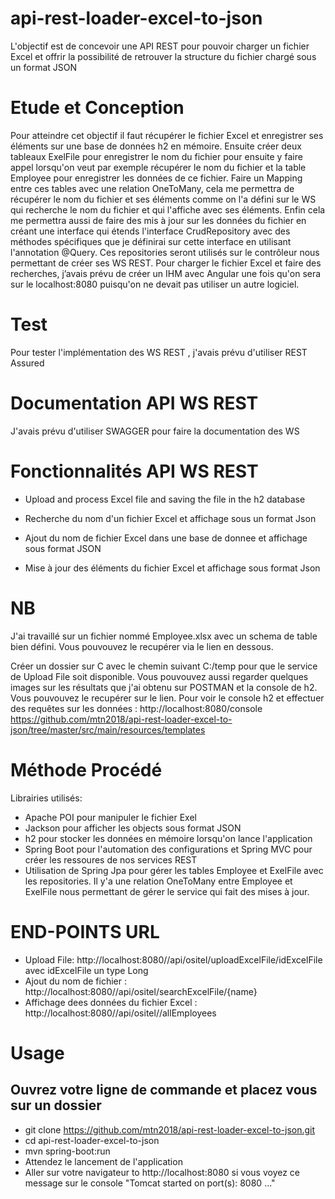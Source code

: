# api-rest-loader-excel-to-json

L'objectif  est de concevoir une API REST pour pouvoir charger un fichier Excel et 
offrir la possibilité de retrouver la structure du fichier chargé sous un format JSON

# Etude et Conception

Pour atteindre cet objectif il faut récupérer le fichier Excel et enregistrer ses éléments sur une base de données h2 en mémoire.
Ensuite créer deux tableaux ExelFile pour enregistrer le nom du fichier pour ensuite y faire appel lorsqu'on veut par exemple récupérer le nom du fichier et la table Employee pour enregistrer les données de ce fichier.
Faire un Mapping entre ces tables avec une relation OneToMany, cela me permettra de récupérer le nom du fichier et ses éléments comme on l'a défini sur le WS qui recherche le nom du fichier et qui l'affiche avec ses éléments.
Enfin cela me permettra aussi de faire des mis à jour sur les données du fichier en créant une interface qui étends   l'interface CrudRepository avec des méthodes spécifiques que je définirai sur cette interface en utilisant l'annotation @Query.
Ces repositories seront utilisés sur le contrôleur nous permettant de créer ses WS REST.
Pour charger le fichier Excel et faire des recherches, j’avais prévu de créer un IHM avec Angular une fois qu'on sera sur le localhost:8080 puisqu'on ne devait pas utiliser un autre logiciel.


# Test

Pour tester l'implémentation des WS REST , j'avais prévu d'utiliser REST Assured 

# Documentation API WS REST

J'avais prévu d'utiliser SWAGGER pour faire la documentation des WS


# Fonctionnalités API WS REST

* Upload and process Excel file and saving the file in the h2 database
* Recherche du nom d'un fichier Excel et affichage sous un format Json

* Ajout du nom de fichier Excel dans une base de donnee et affichage sous format JSON
* Mise à jour des éléments du fichier Excel et affichage sous format Json

# NB

J'ai travaillé sur un fichier nommé Employee.xlsx avec un schema de table bien défini.
Vous pouvouvez le recupérer via le lien en dessous.

Créer un dossier  sur C avec le chemin  suivant  C:/temp pour que le service de Upload File soit disponible.
Vous pouvouvez aussi regarder quelques images sur les résultats que j'ai obtenu sur POSTMAN et la console de h2.
Vous pouvouvez le recupérer sur le lien. 
Pour voir le console h2 et effectuer des requêtes sur les données : http://localhost:8080/console
https://github.com/mtn2018/api-rest-loader-excel-to-json/tree/master/src/main/resources/templates



# Méthode Procédé

Librairies utilisés:

- Apache POI pour manipuler le fichier Exel
- Jackson pour afficher les objects sous format JSON
- h2 pour stocker les données en mémoire lorsqu'on lance l'application
- Spring Boot pour l'automation des configurations et Spring MVC pour créer les ressoures de nos services REST
- Utilisation de Spring Jpa pour gérer les tables Employee et ExelFile avec les repositories. Il y'a une relation OneToMany entre 
  Employee et ExelFile nous permettant de gérer le service qui fait des mises à jour.
  

#  END-POINTS URL

- Upload File: http://localhost:8080//api/ositel/uploadExcelFile/idExcelFile avec idExcelFile  un type Long
- Ajout du nom de fichier : http://localhost:8080//api/ositel/searchExcelFile/{name}
- Affichage dees données du fichier Excel : http://localhost:8080//api/ositel//allEmployees

# Usage

## Ouvrez votre ligne de commande et placez vous sur un dossier

* git clone https://github.com/mtn2018/api-rest-loader-excel-to-json.git
* cd api-rest-loader-excel-to-json
* mvn spring-boot:run
* Attendez le lancement de l'application 
* Aller sur votre  navigateur to http://localhost:8080 si vous voyez ce message sur le console "Tomcat started on port(s): 8080 ..."



